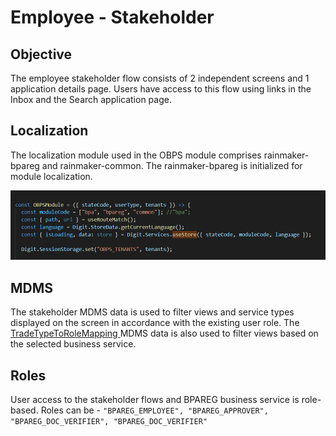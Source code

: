 # Employee - Stakeholder

## Objective <a href="#objective" id="objective"></a>

The employee stakeholder flow consists of 2 independent screens and 1 application details page. Users have access to this flow using links in the Inbox and the Search application page.

## Localization <a href="#localization" id="localization"></a>

The localization module used in the OBPS module comprises rainmaker-bpareg and rainmaker-common. The rainmaker-bpareg is initialized for module localization.

![](../../../../../.gitbook/assets/image-20211207-124358.png)

## MDMS <a href="#mdms" id="mdms"></a>

The stakeholder MDMS data is used to filter views and service types displayed on the screen in accordance with the existing user role. The [TradeTypeToRoleMapping ](https://github.com/egovernments/egov-mdms-data/blob/DEV/data/pb/StakeholderRegistraition/TradeTypetoRoleMapping.json)MDMS data is also used to filter views based on the selected business service.

## Roles <a href="#roles" id="roles"></a>

User access to the stakeholder flows and BPAREG business service is role-based. Roles can be - `"BPAREG_EMPLOYEE", "BPAREG_APPROVER", "BPAREG_DOC_VERIFIER", "BPAREG_DOC_VERIFIER"`

&#x20;

>
